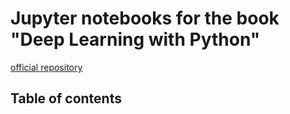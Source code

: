 # Jupyter notebooks for the book "Deep Learning with Python"

[official repository](https://github.com/fchollet/deep-learning-with-python-notebooks/blob/master/README.md)

## Table of contents

